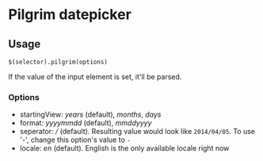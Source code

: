 # Pilgrim datepicker


## Usage

```
$(selector).pilgrim(options)
```

If the value of the input element is set, it'll be parsed.

### Options

* startingView: *years* (default), *months*, *days*
* format: *yyyymmdd* (default), *mmddyyyy*
* seperator: */* (default). Resulting value would look like `2014/04/05`. To use '-', change this option's value to `-`
* locale: *en* (default). English is the only available locale right now
